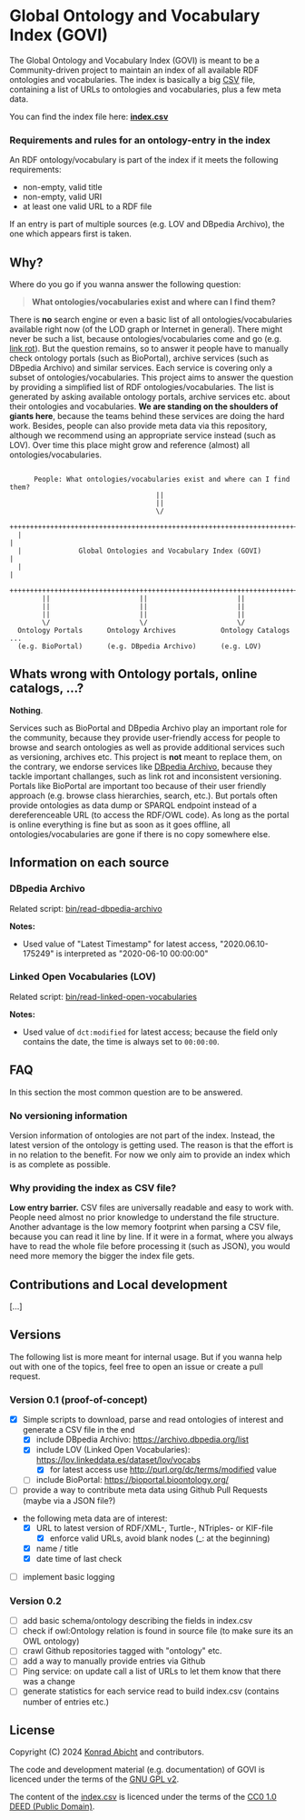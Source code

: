 # Global Ontology and Vocabulary Index (GOVI)

The Global Ontology and Vocabulary Index (GOVI) is meant to be a Community-driven project to maintain an index of all available RDF ontologies and vocabularies.
The index is basically a big [CSV](https://en.wikipedia.org/wiki/Comma-separated_values) file, containing a list of URLs to ontologies and vocabularies, plus a few meta data.

You can find the index file here: [**index.csv**](./index.csv)

### Requirements and rules for an ontology-entry in the index

An RDF ontology/vocabulary is part of the index if it meets the following requirements:
* non-empty, valid title
* non-empty, valid URI
* at least one valid URL to a RDF file

If an entry is part of multiple sources (e.g. LOV and DBpedia Archivo), the one which appears first is taken.

## Why?

Where do you go if you wanna answer the following question:

> **What ontologies/vocabularies exist and where can I find them?**

There is **no** search engine or even a basic list of all ontologies/vocabularies available right now (of the LOD graph or Internet in general).
There might never be such a list, because ontologies/vocabularies come and go (e.g. [link rot](https://en.wikipedia.org/wiki/Link_rot)).
But the question remains, so to answer it people have to manually check ontology portals (such as BioPortal), archive services (such as DBpedia Archivo) and similar services.
Each service is covering only a subset of ontologies/vocabularies.
This project aims to answer the question by providing a simplified list of RDF ontologies/vocabularies.
The list is generated by asking available ontology portals, archive services etc. about their ontologies and vocabularies.
**We are standing on the shoulders of giants here**, because the teams behind these services are doing the hard work.
Besides, people can also provide meta data via this repository, although we recommend using an appropriate service instead (such as LOV).
Over time this place might grow and reference (almost) all ontologies/vocabularies.

```

      People: What ontologies/vocabularies exist and where can I find them?
                                    ||
                                    ||
                                    \/
  ++++++++++++++++++++++++++++++++++++++++++++++++++++++++++++++++++++++++++++++|
  |                                                                             |
  |              Global Ontologies and Vocabulary Index (GOVI)                  |
  |                                                                             |
  ++++++++++++++++++++++++++++++++++++++++++++++++++++++++++++++++++++++++++++++|
        ||                      ||                      ||
        ||                      ||                      ||
        ||                      ||                      ||
        \/                      \/                      \/
  Ontology Portals      Ontology Archives           Ontology Catalogs       ...
  (e.g. BioPortal)      (e.g. DBpedia Archivo)      (e.g. LOV)

```

## Whats wrong with Ontology portals, online catalogs, ...?

**Nothing**.

Services such as BioPortal and DBpedia Archivo play an important role for the community, because they provide user-friendly access for people to browse and search ontologies as well as provide additional services such as versioning, archives etc.
This project is **not** meant to replace them, on the contrary, we endorse services like [DBpedia Archivo](https://archivo.dbpedia.org/), because they tackle important challanges, such as link rot and inconsistent versioning.
Portals like BioPortal are important too because of their user friendly approach (e.g. browse class hierarchies, search, etc.).
But portals often provide ontologies as data dump or SPARQL endpoint instead of a dereferenceable URL (to access the RDF/OWL code).
As long as the portal is online everything is fine but as soon as it goes offline, all ontologies/vocabularies are gone if there is no copy somewhere else.

## Information on each source

### DBpedia Archivo

Related script: [bin/read-dbpedia-archivo](bin/read-dbpedia-archivo)

**Notes:**
* Used value of "Latest Timestamp" for latest access, "2020.06.10-175249" is interpreted as "2020-06-10 00:00:00"

### Linked Open Vocabularies (LOV)

Related script: [bin/read-linked-open-vocabularies](bin/read-linked-open-vocabularies)

**Notes:**
* Used value of `dct:modified` for latest access; because the field only contains the date, the time is always set to `00:00:00`.

## FAQ

In this section the most common question are to be answered.

### No versioning information

Version information of ontologies are not part of the index.
Instead, the latest version of the ontology is getting used.
The reason is that the effort is in no relation to the benefit.
For now we only aim to provide an index which is as complete as possible.

### Why providing the index as CSV file?

**Low entry barrier.**
CSV files are universally readable and easy to work with.
People need almost no prior knowledge to understand the file structure.
Another advantage is the low memory footprint when parsing a CSV file, because you can read it line by line.
If it were in a format, where you always have to read the whole file before processing it (such as JSON), you would need more memory the bigger the index file gets.

## Contributions and Local development

[...]

## Versions

The following list is more meant for internal usage.
But if you wanna help out with one of the topics, feel free to open an issue or create a pull request.

### Version 0.1 (proof-of-concept)

* [x] Simple scripts to download, parse and read ontologies of interest and generate a CSV file in the end
  * [x] include DBpedia Archivo: https://archivo.dbpedia.org/list
  * [x] include LOV (Linked Open Vocabularies): https://lov.linkeddata.es/dataset/lov/vocabs
    * [x] for latest access use http://purl.org/dc/terms/modified value
  * [ ] include BioPortal: https://bioportal.bioontology.org/
* [ ] provide a way to contribute meta data using Github Pull Requests (maybe via a JSON file?)
* the following meta data are of interest:
  * [x] URL to latest version of RDF/XML-, Turtle-, NTriples- or KIF-file
    * [x] enforce valid URLs, avoid blank nodes (_: at the beginning)
  * [x] name / title
  * [x] date time of last check
* [ ] implement basic logging

### Version 0.2

* [ ] add basic schema/ontology describing the fields in index.csv
* [ ] check if owl:Ontology relation is found in source file (to make sure its an OWL ontology)
* [ ] crawl Github repositories tagged with "ontology" etc.
* [ ] add a way to manually provide entries via Github
* [ ] Ping service: on update call a list of URLs to let them know that there was a change
* [ ] generate statistics for each service read to build index.csv (contains number of entries etc.)

## License

Copyright (C) 2024 [Konrad Abicht](https://inspirito.de) and contributors.

The code and development material (e.g. documentation) of GOVI is licenced under the terms of the [GNU GPL v2](./LICENSE).

The content of the [index.csv](./index.csv) is licenced under the terms of the [CC0 1.0 DEED (Public Domain)](https://creativecommons.org/publicdomain/zero/1.0/).
